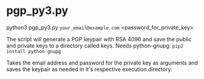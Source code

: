 # pgp_py3.py

python3 pgp_py3.py `your_email@example.com` <password_for_private_key>

The script will generate a PGP keypair with RSA 4096 and save the public and private keys to a directory called keys.
Needs python-gnupg.
`pip3 install python-gnupg`

Takes the email address and password for the private key as arguments and saves the keypair as needed in it's respective execution directory.
